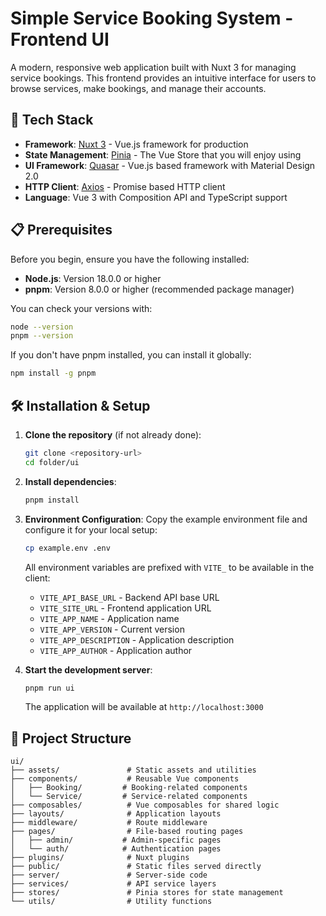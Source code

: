 # Simple Service Booking System - Frontend UI

A modern, responsive web application built with Nuxt 3 for managing service bookings. This frontend provides an intuitive interface for users to browse services, make bookings, and manage their accounts.

## 🚀 Tech Stack

- **Framework**: [Nuxt 3](https://nuxt.com/) - Vue.js framework for production
- **State Management**: [Pinia](https://pinia.vuejs.org/) - The Vue Store that you will enjoy using
- **UI Framework**: [Quasar](https://quasar.dev/) - Vue.js based framework with Material Design 2.0
- **HTTP Client**: [Axios](https://axios-http.com/) - Promise based HTTP client
- **Language**: Vue 3 with Composition API and TypeScript support

## 📋 Prerequisites

Before you begin, ensure you have the following installed:

- **Node.js**: Version 18.0.0 or higher
- **pnpm**: Version 8.0.0 or higher (recommended package manager)

You can check your versions with:

```bash
node --version
pnpm --version
```

If you don't have pnpm installed, you can install it globally:

```bash
npm install -g pnpm
```

## 🛠️ Installation & Setup

1. **Clone the repository** (if not already done):

   ```bash
   git clone <repository-url>
   cd folder/ui
   ```

2. **Install dependencies**:

   ```bash
   pnpm install
   ```

3. **Environment Configuration**:
   Copy the example environment file and configure it for your local setup:

   ```bash
   cp example.env .env
   ```

   All environment variables are prefixed with `VITE_` to be available in the client:

   - `VITE_API_BASE_URL` - Backend API base URL
   - `VITE_SITE_URL` - Frontend application URL
   - `VITE_APP_NAME` - Application name
   - `VITE_APP_VERSION` - Current version
   - `VITE_APP_DESCRIPTION` - Application description
   - `VITE_APP_AUTHOR` - Application author

4. **Start the development server**:

   ```bash
   pnpm run ui
   ```

   The application will be available at `http://localhost:3000`

## 📁 Project Structure

```
ui/
├── assets/               # Static assets and utilities
├── components/           # Reusable Vue components
│   ├── Booking/         # Booking-related components
│   └── Service/         # Service-related components
├── composables/          # Vue composables for shared logic
├── layouts/              # Application layouts
├── middleware/           # Route middleware
├── pages/                # File-based routing pages
│   ├── admin/           # Admin-specific pages
│   └── auth/            # Authentication pages
├── plugins/              # Nuxt plugins
├── public/               # Static files served directly
├── server/               # Server-side code
├── services/             # API service layers
├── stores/               # Pinia stores for state management
└── utils/                # Utility functions
```
